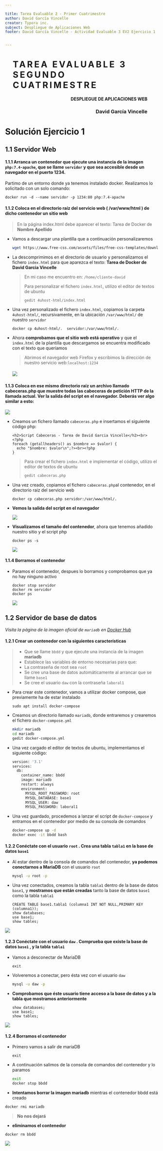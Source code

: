 ```yaml
---

title: Tarea Evaluable 2 - Primer Cuatrimestre
author: David García Vincelle
creator: Typora inc.
subject: Despliegue de Aplicaciones Web
footer: David García Vincelle - Actividad Evaluable 3 EV2 Ejercicio 1


---
```



<h1 style='padding-left: 5%;padding-right: 5%;letter-spacing: 5px;font-size: 200%;'>  
TAREA EVALUABLE 3<br>SEGUNDO CUATRIMESTRE
<h4 style='text-align: right;padding-right: 7.2%'> DESPLIEGUE DE APLICACIONES WEB</h4>
</h1>


<h3 style='text-align: right;padding-right: 7.2%'> David García Vincelle</h3> 

<div style="page-break-after: always;"></div>

# Solución Ejercicio 1
## 1.1 Servidor Web

#### 1.1.1 Arranca un contenedor que ejecute una instancia de la imagen `php:7.4-apache`, que se llame `servidor` y que sea accesible desde un navegador en el puerto 1234.

Partimo de un entorno donde ya tenemos instalado docker. Realizamos lo solicitado con un solo comando:

```dockerfile
docker run -d --name servidor -p 1234:80 php:7.4-apache
```



#### 1.1.2 Coloca en el directorio raíz del servicio web ( /var/www/html ) de dicho contenedor un sitio web

> En la página index.html debe aparecer el texto: Tarea de Docker de **Nombre Apellido**

- Vamos a descargar una plantilla que a continuación personalizaremos

  ```bash
  wget https://www.free-css.com/assets/files/free-css-templates/download/page289/4uhost.zip
  ```

- La descomprimimos en el directorio de usuario y personalizamos el fichero `index.html` para que aparezca el texto: **Tarea de Docker de David Garcia Vincelle**

   > En mi caso me encuentro en: `/home/cliente-david`
   >
   > Para personalizar el fichero `index.html`, utilizo el editor de textos de ubuntu
   >
   > ```
   > gedit 4uhost-html/index.html
   > ```


- Una vez personalizado el fichero `index.html`, copiamos la carpeta `4uhost-html/`, recursivamente, en la ubicación `/var/www/html/` de nuestro `servidor`

  ```dockerfile
  docker cp 4uhost-html/.  servidor:/var/www/html/.
  ```


- Ahora **comprobamos que el sitio web está operativo** y que el `index.html` de la plantilla que descargamos se encuentra  modificado con el texto que queríamos

  > Abrimos el navegador web Firefox y escribimos la dirección de nuestro servicio web:`localhost:1234`

  ##### ![](images/index.png)



#### 1.1.3 Coloca en ese mismo directorio raíz un archivo llamado cabeceras.php que muestre todas las cabeceras de petición HTTP de la llamada actual. Ver la salida del script en el navegador. Deberás ver algo similar a esto:

![](images/cabecerasInes.png)

- Creamos un fichero llamado `cabeceras.php` e insertamos el siguiente código php:

  ```php+HTML
  <h2>Script Cabeceras - Tarea de David Garcia Vincelle</h2><br>
  <?php
  foreach (getallheaders() as $nombre => $valor) {
    echo "$nombre: $valor\n";?><br><?php
  }
  ```

  > Para crear el fichero `index.html` e implementar el código, utilizo el editor de textos de ubuntu
  > ```bash
  > gedit cabeceras.php


- Una vez creado, copiamos el fichero `cabeceras.php`al contenedor, en el directorio raiz del servicio web

  ```
  docker cp cabeceras.php servidor:/var/www/html/.
  ```

- **Vemos la salida del script en el navegador**

  ![](images/cabeceras.png)

- **Visualizamos el tamaño del contenedor**, ahora que tenemos añadido nuestro sitio y el script php

  ```
  docker ps -s
  ```
  ![](images/containerSize.png)
  



#### 1.1.4 Borramos el contenedor

- Paramos el contenedor, despues lo borramos y comprobamos que ya no hay ninguno activo

  ```
  docker stop servidor
  docker rm servidor
  docker ps
  ```
  ![](images/removeServidor.png)


## 1.2 Servidor de base de datos

*Visita la página de la imagen oficial de `mariadb` en [Docker Hub](https://hub.docker.com/search?q=mariadb)*



#### 1.2.1 Crear un contenedor con la siguientes características

>- Que se llame `bbdd` y que ejecute una instancia de la imagen **mariadb**
>- Establece las variables de entorno necesarias para que:
>  - La contraseña de root sea `root`
>  - Se cree una base de datos automáticamente al arrancar que se llame `base1`
>  - Se cree el usuario `daw` con la contraseña `laboral1`

- Para crear este contenedor, vamos a utilizar docker compose, que previamente ha de estar instalado

  ```
  sudo apt install docker-compose
  ```

- Creamos un directorio llamado `mariadb`, donde entraremos y  crearemos el fichero `docker-compose.yml` 
  
   ```bash
   mkdir mariadb
   cd mariadb
   gedit docker-compose.yml
   ```
  
- Una vez cargado el editor de textos de ubuntu, implementamos el siguiente código:

  ```dockerfile
  version: '3.1'
  services:
    db:
      container_name: bbdd
      image: mariadb 
      restart: always
      environment:
        MYSQL_ROOT_PASSWORD: root
        MYSQL_DATABASE: base1
        MYSQL_USER: daw
        MYSQL_PASSWORD: laboral1
  ```

- Una vez guardado, procedemos a lanzar el script de `docker-compose` y entramos en el contenedor por medio de su  consola de comandos

  ```bash
  docker-compose up -d
  docker exec -it bbdd bash
  ```



#### 1.2.2 Conéctate con el usuario `root` . Crea una tabla `tabla1` en la base de datos `base1`

- Al estar dentro de la consola de comandos del contenedor, **ya podemos conectarnos a MariaDB** con el usuario `root`

  ```bash
  mysql -u root -p
  ```

- Una vez conectados, creamos la tabla `tabla1` dentro de la base de datos `base1`, y **mostramos que están creadas** tanto la base de datos `base1`  como la tabla `tabla1`

  ```mysql
  CREATE TABLE base1.tabla1 (columna1 INT NOT NULL,PRIMARY KEY (columna1));
  show databases;
  use base1;
  show tables;
  ```

![](images/mariadbRoot.png)




#### 1.2.3 Conéctate con el usuario `daw` . Comprueba que existe la base de datos `base1` , y la tabla `tabla1`

- Vamos a desconectar de MariaDB

    ```mysql
  exit
  ```
- Volveremos a conectar, pero ésta vez con el usuario `daw`
  
    ```bash
  mysql -u daw -p
  ```
- **Comprobamos que éste usuario tiene acceso a la base de datos y a la tabla que mostramos anteriormente**
  
  ```mysql
  show databases;
  use base1;
  show tables;
  ```

![](images/mariadbDaw.png)



#### 1.2.4 Borramos el contenedor

- Primero vamos a salir de mariaDB
  ``` mysql
  exit
  ```
- A continuación salimos de la consola de comandos del contenedor y lo paramos 
  ``` bash
  exit
  docker stop bbdd
  ```


-  **Intentamos borrar la imagen mariadb** mientras el contenedor bbdd está creado
  
  ``` bash
  docker rmi mariadb
  ```
  
  > **No nos dejará**
  
-  **eliminamos el contenedor**

  ```
  docker rm bbdd
  ```
![](images/removeMariadb.png)

